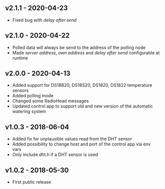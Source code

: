 ## v2.1.1 - 2020-04-23
- Fixed bug with *delay after send*

## v2.1.0 - 2020-04-22
- Polled data will always be send to the address of the polling node
- Made *server address*, *own address* and *delay after send* configurable at runtime

## v2.0.0 - 2020-04-13
- Added support for DS18B20, DS18S20, DS1820, DS1822 temperature sensors
- Added polling mode
- Changed some RadioHead messages
- Updated control app to support old and new version of the automatic watering system

## v1.0.3 - 2018-06-04
- Added fix for unplausible values read from the DHT sensor
- Added possibility to change host and port of the control app via env vars
- Only include dht.h if a DHT sensor is used

## v1.0.2 - 2018-05-30
- First public release
